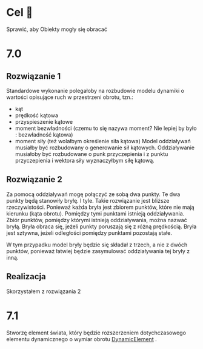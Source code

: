 # Cel 🥅
Sprawić, aby Obiekty mogły się obracać

# 7.0
## Rozwiązanie 1
Standardowe wykonanie polegałoby na rozbudowie modelu dynamiki o wartości opisujące ruch w przestrzeni obrotu, tzn.:
+ kąt 
+ prędkość kątowa
+ przyspieszenie kątowe
+ moment bezwładności (czemu to się nazywa moment? Nie lepiej by było : bezwładność kątowa)
+ moment siły (też wolałbym określenie siła kątowa)
Model oddziaływań musiałby być rozbudowany o generowanie sił kątowych.
Oddziaływanie musiałoby być rozbudowane o punk przyczepienia i z punktu przyczepienia i wektora siły wyznaczyłbym siłę kątową. 

## Rozwiązanie 2
Za pomocą oddziaływań mogę połączyć ze sobą dwa punkty.
Te dwa punkty będą stanowiły bryłę. I tyle.
Takie rozwiązanie jest bliższe rzeczywistości. Ponieważ każda bryła jest zbiorem punktów, które nie mają kierunku (kąta obrotu). Pomiędzy tymi punktami istnieją oddziaływania. Zbiór punktów, pomiędzy którymi istnieją oddziaływania, można nazwać bryłą. Bryła obraca się, jeżeli punkty poruszają się z różną prędkością. Bryła jest sztywna, jeżeli odległości pomiędzy punktami pozostają stałe.      

W tym przypadku model bryły będzie się składał z trzech, a nie z dwóch punktów, ponieważ łatwiej będzie zasymulować oddziaływania tej bryły z inną.  

## Realizacja

Skorzystałem z rozwiązania 2

# 7.1 
Stworzę element świata, który będzie rozszerzeniem dotychczasowego elementu dynamicznego o wymiar obrotu [DynamicElement](DynamicElement.ts) .
